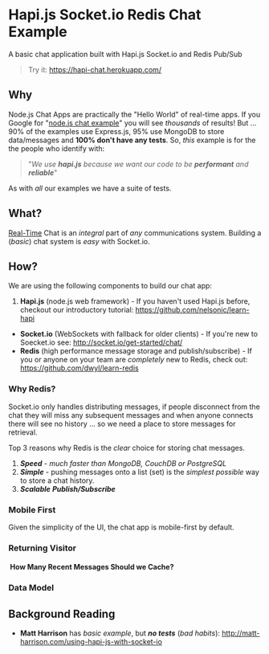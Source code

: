 # Hapi.js Socket.io Redis Chat Example

A basic chat application built with Hapi.js Socket.io and Redis Pub/Sub

> Try it: https://hapi-chat.herokuapp.com/

## Why

Node.js Chat Apps are practically the "Hello World" of real-time apps.
If you Google for
"[node.js chat example](https://www.google.pt/search?q=node.js+chat+example)"
you will see *thousands* of results! But ... 90% of the examples use Express.js,
95% use MongoDB to store data/messages and **100% don't have any tests**.
So, *this* example is for the the people who identify with:
> "_We use **hapi.js** because we want our code to be **performant** and **reliable**_"

As with *all* our examples we have a suite of tests.

## What?

[Real-Time](https://en.wikipedia.org/wiki/Real-time_computing#Near_real-time) Chat is an _integral_ part of _any_ communications system. Building a (*basic*) chat system is *easy* with Socket.io.


## How?

We are using the following components to build our chat app:

1. **Hapi.js** (node.js web framework) - If you haven't used Hapi.js before, checkout our introductory tutorial: https://github.com/nelsonic/learn-hapi
+ **Socket.io** (WebSockets with fallback for older clients) - If you're new to Soecket.io see: http://socket.io/get-started/chat/
+ **Redis** (high performance message storage and publish/subscribe) - If you or anyone on your team are *completely* new to Redis, check out: https://github.com/dwyl/learn-redis

### Why Redis?

Socket.io only handles distributing messages, if people disconnect from the chat they will miss any subsequent messages and when anyone connects there will see no history ... so we need a place to store messages for retrieval.

Top 3 reasons why Redis is the *clear* choice for storing chat messages.

1. ***Speed***  - *much faster than MongoDB, CouchDB or PostgreSQL*
2. ***Simple*** - pushing messages onto a list (set) is the _simplest
possible_ way to store a chat history.
3. ***Scalable*** ***Publish/Subscribe***


### Mobile First

Given the simplicity of the UI, the chat app is mobile-first by default.

### Returning Visitor

####  How Many Recent Messages Should we Cache?


### Data Model




## Background Reading

+ **Matt Harrison** has *basic example*, but ***no tests*** (*bad habits*):
http://matt-harrison.com/using-hapi-js-with-socket-io
